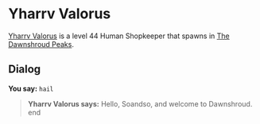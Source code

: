 # Yharrv Valorus



[Yharrv Valorus](/npc/174087) is a level 44 Human Shopkeeper that spawns in [The Dawnshroud Peaks](/zone/174).



## Dialog

**You say:** `hail`



>**Yharrv Valorus says:** Hello, Soandso, and welcome to Dawnshroud.
end
